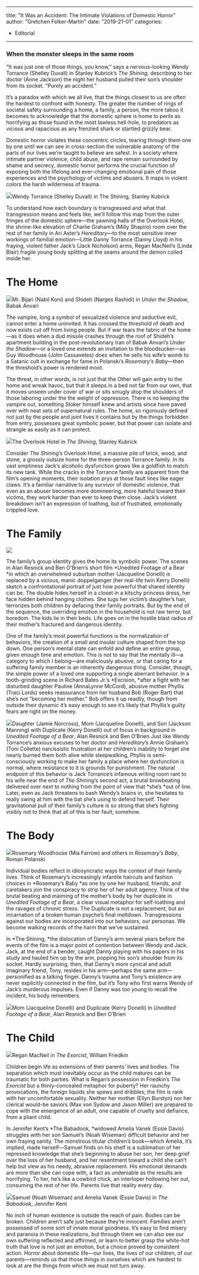 
---
title: "It Was an Accident: The Intimate Violations of Domestic Horror"
author: "Gretchen Felker-Martin"
date: "2019-21-01"
categories:
- Editorial
---

###  When the monster sleeps in the same room

“It was just one of those things, you know,” says a nervous-looking Wendy Torrance (Shelley Duvall) in Stanley Kubrick’s *The Shining*, describing to her doctor (Anne Jackson) the night her husband pulled their son’s shoulder from its socket. “Purely an accident.” 

It’s a paradox with which we all live, that the things closest to us are often the hardest to confront with honesty. The greater the number of rings of societal safety surrounding a home, a family, a person, the more taboo it becomes to acknowledge that the domestic sphere is home to perils as horrifying as those found in the most lawless hell-hole, to predators as vicious and rapacious as any frenzied shark or startled grizzly bear.

Domestic horror violates these concentric circles, tearing through them one by one until we can see in cross-section the vulnerable anatomy of the parts of our lives we’re taught to believe are safest. In a society where intimate partner violence, child abuse, and rape remain surrounded by shame and secrecy, domestic horror performs the crucial function of exposing both the lifelong and ever-changing emotional pain of those experiences and the psychology of victims and abusers. It maps in violent colors the harsh wilderness of trauma.

![](/wp-content/uploads/2019/01/image5-1.png?resize=1024%2C571&#038;ssl=1)Wendy Torrance (Shelley Duvall) in The Shining, Stanley Kubrick

To understand how each boundary is transgressed and what that transgression means and feels like, we’ll follow this map from the outer fringes of the domestic sphere—the yawning halls of the Overlook Hotel, the shrine-like elevation of Charlie Graham’s (Milly Shapiro) room over the rest of her family in Ari Aster’s *Hereditary*—to the most sensitive inner workings of familial emotion—Little Danny Torrance (Danny Lloyd) in his fraying, violent father Jack’s (Jack Nicholson) arms, Regan MacNeil’s (Linda Blair) fragile young body splitting at the seams around the demon coiled inside her. 

# The Home

![](/wp-content/uploads/2019/01/image2-1.png?resize=1024%2C429&#038;ssl=1)Mr. Bijari (Nabil Koni) and Shideh (Narges Rashidi) in *Under the Shadow*, Babak Anvari

The vampire, long a symbol of sexualized violence and seductive evil, cannot enter a home uninvited. It has crossed the threshold of death and now exists cut off from living people. But if war tears the fabric of the home—as it does when a dud missile crashes through the roof of Shideh’s apartment building in the post-revolutionary Iran of Babak Anvari’s *Under the Shadow*—or a loved one extends an invitation to the bloodsucker—as Guy Woodhouse (John Cassavetes) does when he sells his wife’s womb to a Satanic cult in exchange for fame in Polanski’s *Rosemary’s Baby*—then the threshold’s power is rendered moot. 

The threat, in other words, is not just that the Other will gain entry to the home and wreak havoc, but that it sleeps in a bed not far from our own, that it moves unseen under cover of war or sits smugly atop the shoulders of those laboring under the the weight of oppression. There is no keeping the vampire out, something Stoker himself knew and artists since have paved over with neat sets of supernatural rules. The home, so rigorously defined not just by the people and joint lives it contains but by the things forbidden from entry, possesses great symbolic power, but that power can isolate and strangle as easily as it can protect.

![](/wp-content/uploads/2019/01/image6.png?w=1170&#038;ssl=1)The Overlook Hotel in *The Shining*, Stanley Kubrick

Consider *The Shining*’s Overlook Hotel, a massive pile of brick, wood, and stone, a grossly outsize home for the three-person Torrance family. In its vast emptiness Jack’s alcoholic dysfunction grows like a goldfish to match its new tank. While the cracks in the Torrance family are apparent from the film’s opening moments, their isolation prys at those fault lines like eager claws. It’s a familiar narrative to any survivor of domestic violence, that even as an abuser becomes more domineering, more hateful toward their victims, they work harder than ever to keep them close. Jack’s violent breakdown isn’t an expression of loathing, but of frustrated, emotionally crippled love. 

# The Family

![](/wp-content/uploads/2019/01/image1-1.png?w=1170&#038;ssl=1)

The family’s group identity gives the home its symbolic power. The scenes in Alan Resnick and Ben O’Brien’s short film *Unedited Footage of a Bear *in which an overwhelmed suburban mother (Jacqueline Donelli) is replaced by a vicious, manic doppelganger (her real-life twin Kerry Donelli) sketch a confrontational portrait of just how powerful that shared identity can be. The double hides herself in a closet in a kitschy princess dress, her face hidden behind hanging clothes. She tugs her victim’s daughter’s hair, terrorizes both children by defacing their family portraits. But by the end of the sequence, the overriding emotion in the household is not raw terror, but boredom. The kids lie in their beds. Life goes on in the hostile blast radius of their mother’s fractured and dangerous identity.

One of the family’s most powerful functions is the normalization of behaviors, the creation of a small and insular culture shaped from the top down. One person’s mental state can enfold and define an entire group, given enough time and emotion. This is not to say that the mentally ill—a category to which I belong—are maliciously abusive, or that caring for a suffering family member is an inherently dangerous thing. Consider, though, the simple power of a loved one supporting a single aberrant behavior. In a tooth-grinding scene in Richard Bates Jr.’s *Excision, *after a fight with her disturbed daughter Pauline (AnnaLynne McCord), abusive mother Phyllis (Traci Lords) seeks reassurance from her husband Bob (Roger Bart) that she’s not “becoming her mother.” Bob offers it up readily, though from outside their dynamic it’s easy enough to see it’s likely that Phyllis’s guilty fears are right on the money. 

![](/wp-content/uploads/2019/01/image3-2.png?resize=1024%2C535&#038;ssl=1)Daughter (Jamie Norcross), Mom (Jacqueline Donelli), and Son (Jackson Manning) with Duplicate (Kerry Donelli) out of focus in background in *Unedited Footage of a Bear*, Alan Resnick and Ben O’Brien
Just like Wendy Torrance’s anxious excuses to her doctor and *Hereditary*’s Annie Graham’s (Toni Collette) narcissistic frustration at her children’s inability to forget she nearly burned them both alive while sleepwalking, Phyllis is semi-consciously working to make her family a place where her dysfunction is normal, where resistance to it is grounds for punishment. The natural endpoint of this behavior is Jack Torrance’s infamous writing room rant to his wife near the end of *The Shining*’s second act, a brutal browbeating delivered over next to nothing from the point of view that *she’s *out of line. Later, even as Jack threatens to bash Wendy’s brains in, she hesitates to really swing at him with the bat she’s using to defend herself. Their gravitational pull of their family’s culture is so strong that she’s fighting visibly not to think that all of this is her fault, somehow.

# The Body

![](/wp-content/uploads/2019/01/image4-1.png?w=1170&#038;ssl=1)Rosemary Woodhouse (Mia Farrow) and others in *Rosemary’s Baby*, Roman Polanski

Individual bodies reflect in idiosyncratic ways the context of their family lives. Think of Rosemary’s increasingly infantile haircuts and fashion choices in *Rosemary’s Baby *as one by one her husband, friends, and caretakers join the conspiracy to strip her of her adult agency. Think of the brutal beating and maiming of the mother’s body by her duplicate in *Unedited Footage of a Bear*, a clear visual metaphor for self-loathing and the ravages of chronic stress. The Duplicate is not a replacement, but an incarnation of a broken human psyche’s final meltdown. Transgressions against our bodies are incorporated into our behaviors, our personas. We become walking records of the harm that we’ve sustained.

In *The Shining, *the dislocation of Danny’s arm several years before the events of the film is a major point of contention between Wendy and Jack. Jack, at the end of a bender, caught Danny playing with his papers in his study and hauled him up by the arm, popping his son’s shoulder from its socket. Hardly surprising, then, that Danny’s more cynical and adult imaginary friend, Tony, resides in his arm—perhaps the same arm—personified as a talking finger. Danny’s trauma and Tony’s existence are never explicitly connected in the film, but it’s Tony who first warns Wendy of Jack’s murderous impulses. Even if Danny was too young to recall the incident, his body remembers. 

![](/wp-content/uploads/2019/01/image10.png?resize=1024%2C429&#038;ssl=1)Mom (Jacqueline Donelli) and Duplicate (Kerry Donelli) in *Unedited Footage of a Bear*, Alan Resnick and Ben O’Brien

# The Child

![](/wp-content/uploads/2019/01/image9.png?resize=1024%2C576&#038;ssl=1)Regan MacNeil in *The Exorcist*, William Friedkin

Children begin life as extensions of their parents’ lives and bodies. The separation which must inevitably occur as the child matures can be traumatic for both parties. What is Regan’s possession in Friedkin’s *The Exorcist* but a thinly-concealed metaphor for puberty? Her raunchy provocations, the foreign liquids she spews and dribbles; the film is rank with her uncomfortable sexuality. Neither her mother (Ellyn Burstyn) nor her clerical would-be saviors (Max von Sydow and Jason Miller) are prepared to cope with the emergence of an adult, one capable of cruelty and defiance, from a pliant child.

In Jennifer Kent’s *The Babadook, *widowed Amelia Vanek (Essie Davis) struggles with her son Samuel’s (Noah Wiseman) difficult behavior and her own fraying sanity. The monstrous titular children’s book—which Amelia, it’s implied, made herself—Samuel finds on his shelf is a sublimation of her repressed knowledge that she’s beginning to abuse her son, her deep grief over the loss of her husband, and her resentment toward a child she can’t help but view as his needy, abrasive replacement. His emotional demands are more than she can cope with, a fact as undeniable as the results are horrifying. To her, he’s like a cowbird chick, an interloper hollowing her out, consuming the rest of her life. Parents live that reality every day.

![](/wp-content/uploads/2019/01/image8.png?w=1170&#038;ssl=1)Samuel (Noah Wiseman) and Amelia Vanek (Essie Davis) in *The Babadook*, Jennifer Kent

No inch of human existence is outside the reach of pain. Bodies can be broken. Children aren’t safe just because they’re innocent. Families aren’t possessed of some sort of innate moral goodness. It’s easy to find misery and paranoia in these realizations, but through them we can also see our own suffering reflected and affirmed, or learn to better grasp the white-hot truth that love is not just an emotion, but a choice proved by consistent action. Horror about domestic life—our lives, the lives of our children, of our parents—reminds us that those things in ourselves which are hardest to look at are the things from which we must not turn away.
